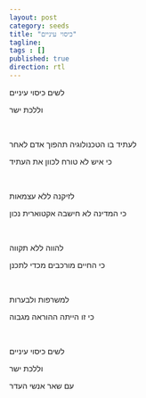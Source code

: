 ```yaml
---
layout: post
category: seeds
title: "כיסוי עיניים"
tagline:
tags : []
published: true
direction: rtl
---
```


לשים כיסוי עיניים

וללכת ישר

<br>

לעתיד בו הטכנולוגיה תהפוך אדם לאחר

כי איש לא טורח לכוון את העתיד

<br>

לזיקנה ללא עצמאות

כי המדינה לא חישבה אקטוארית נכון

<br>

להווה ללא תקווה

כי החיים מורכבים מכדי לתכנן

<br>

למשרפות ולבערות

כי זו הייתה ההוראה מגבוה

<br>

לשים כיסוי עיניים

וללכת ישר

עם שאר אנשי העדר
